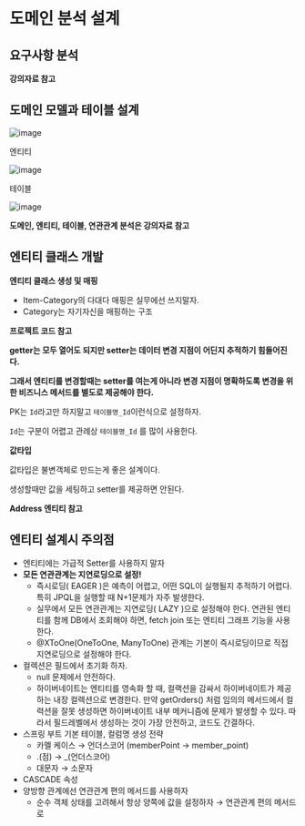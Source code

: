 # 도메인 분석 설계

## 요구사항 분석

**강의자료 참고**

## 도메인 모델과 테이블 설계

![image](https://user-images.githubusercontent.com/106286686/216279363-8062bde9-52e8-4cff-912f-caaad500dd69.png)

엔티티

![image](https://user-images.githubusercontent.com/106286686/216279447-4b8bfc0f-f54c-43ee-8168-eb90341d83d3.png)

테이블

![image](https://user-images.githubusercontent.com/106286686/216279508-0800a62d-0f1c-48de-a652-50a4d5ee92ad.png)

**도메인, 엔티티, 테이블, 연관관계 분석은 강의자료 참고**

## 엔티티 클래스 개발

**엔티티 클래스 생성 및 매핑**

- Item-Category의 다대다 매핑은 실무에선 쓰지말자.
- Category는 자기자신을 매핑하는 구조

**프로젝트 코드 참고**

**getter는 모두 열어도 되지만 setter는 데이터 변경 지점이 어딘지 추적하기 힘들어진다.**

**그래서 엔티티를 변경할때는 setter를 여는게 아니라 변경 지점이 명확하도록 변경을 위한 비즈니스 메서드를 별도로 제공해야 한다.**

PK는 `Id`라고만 하지말고 `테이블명_Id`이런식으로 설정하자.

`Id`는 구분이 어렵고 관례상 `테이블명_Id` 를 많이 사용한다.

**값타입**

값타입은 불변객체로 만드는게 좋은 설계이다.

생성할때만 값을 세팅하고 setter를 제공하면 안된다.

**Address 엔티티 참고**

## 엔티티 설계시 주의점

- 엔티티에는 가급적 Setter를 사용하지 말자
- **모든 연관관계는 지연로딩으로 설정!**
    - 즉시로딩( EAGER )은 예측이 어렵고, 어떤 SQL이 실행될지 추적하기 어렵다. 특히 JPQL을 실행할 때 N+1문제가 자주 발생한다.
    - 실무에서 모든 연관관계는 지연로딩( LAZY )으로 설정해야 한다.
    연관된 엔티티를 함께 DB에서 조회해야 하면, fetch join 또는 엔티티 그래프 기능을 사용한다.
    - @XToOne(OneToOne, ManyToOne) 관계는 기본이 즉시로딩이므로 직접 지연로딩으로 설정해야 한다.
- 컬렉션은 필드에서 초기화 하자.
    - null 문제에서 안전하다.
    - 하이버네이트는 엔티티를 영속화 할 때, 컬랙션을 감싸서 하이버네이트가 제공하는 내장 컬렉션으로 변경한다. 만약 getOrders() 처럼 임의의 메서드에서 컬력션을 잘못 생성하면 하이버네이트 내부 메커니즘에 문제가 발생할 수 있다. 따라서 필드레벨에서 생성하는 것이 가장 안전하고, 코드도 간결하다.
- 스프링 부트 기본 테이블, 컬럼명 생성 전략
    - 카멜 케이스 → 언더스코어 (memberPoint → member_point)
    - .(점) → _(언더스코어)
    - 대문자 → 소문자
- CASCADE 속성
- 양방향 관계에선 연관관계 편의 메서드를 사용하자
    - 순수 객체 상태를 고려해서 항상 양쪽에 값을 설정하자 → 연관관계 편의 메서드로
